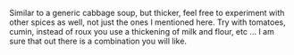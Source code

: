 Similar to a generic cabbage soup, but thicker, feel free to experiment with other spices as well, not just the ones I mentioned here. Try with tomatoes, cumin, instead of roux you use a thickening of milk and flour, etc ... I am sure that out there is a combination you will like.